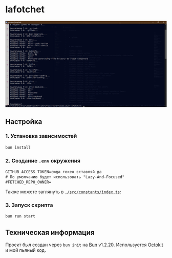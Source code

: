 # lafotchet

![Screenshot](assets/screenshot.png)

## Настройка

### 1. Установка зависимостей

```bash
bun install
```

### 2. Создание `.env` окружения

```properties
GITHUB_ACCESS_TOKEN=сюда_токен_вставляй_да
# По умолчанию будет использовать "Lazy-And-Focused"
#FETCHED_REPO_OWNER=
```

Также можете заглянуть в [`./src/constants/index.ts`](./src/constants/index.ts):

### 3. Запуск скрипта

```bash
bun run start
```

## Техническая информация

Проект был создан через `bun init` на [Bun](https://bun.com) v1.2.20.
Используется [Octokit](https://github.com/octokit/octokit.js) и мой
пьяный код.
